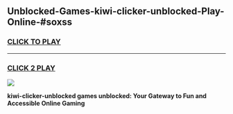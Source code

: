 
## Unblocked-Games-kiwi-clicker-unblocked-Play-Online-#soxss
<h3>
<a href="https://premium.freeplayer.one?title=kiwi-clicker-unblocked&ref=24F">CLICK TO PLAY</a></h3>
<hr>

<h3>
<a href="https://premium.freeplayer.one?title=kiwi-clicker-unblocked&ref=24F">CLICK 2 PLAY</a>
  
</h3>

<a href="https://premium.freeplayer.one?title=kiwi-clicker-unblocked&ref=24F/"><img src="https://clearcache.store/games.png"></a>


**kiwi-clicker-unblocked games unblocked: Your Gateway to Fun and Accessible Online Gaming**
